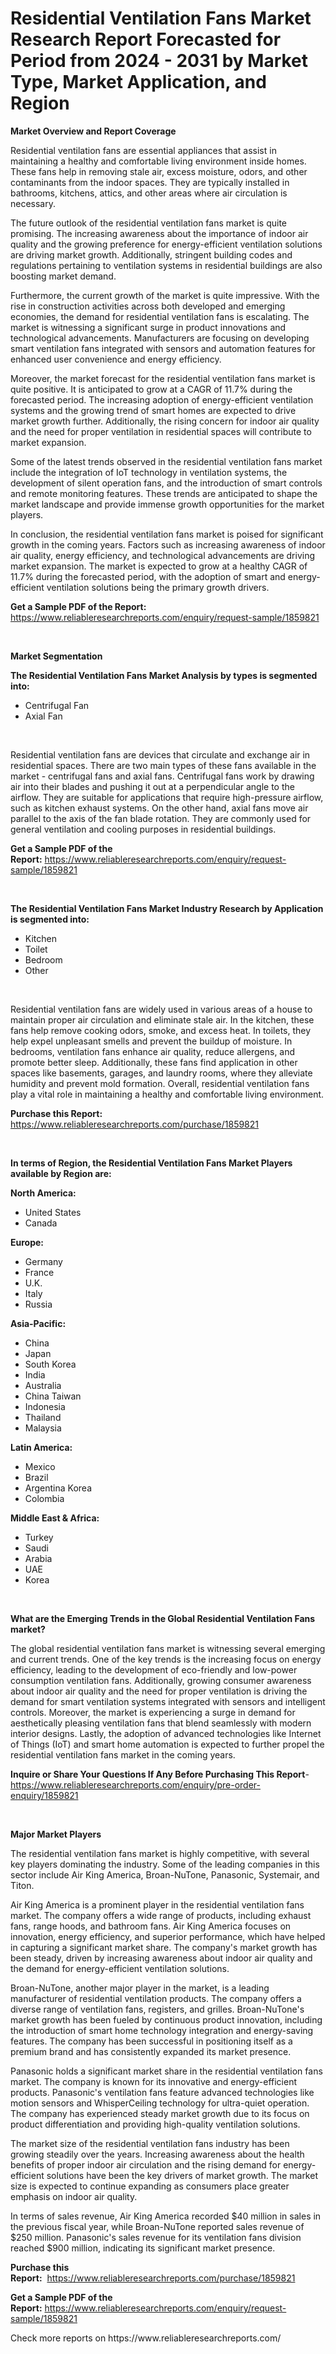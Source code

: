 <p><h1>Residential Ventilation Fans Market Research Report Forecasted for Period from 2024 -  2031 by Market Type, Market Application, and Region</h1></p><p><strong>Market Overview and Report Coverage</strong></p>
<p><p>Residential ventilation fans are essential appliances that assist in maintaining a healthy and comfortable living environment inside homes. These fans help in removing stale air, excess moisture, odors, and other contaminants from the indoor spaces. They are typically installed in bathrooms, kitchens, attics, and other areas where air circulation is necessary.</p><p>The future outlook of the residential ventilation fans market is quite promising. The increasing awareness about the importance of indoor air quality and the growing preference for energy-efficient ventilation solutions are driving market growth. Additionally, stringent building codes and regulations pertaining to ventilation systems in residential buildings are also boosting market demand.</p><p>Furthermore, the current growth of the market is quite impressive. With the rise in construction activities across both developed and emerging economies, the demand for residential ventilation fans is escalating. The market is witnessing a significant surge in product innovations and technological advancements. Manufacturers are focusing on developing smart ventilation fans integrated with sensors and automation features for enhanced user convenience and energy efficiency.</p><p>Moreover, the market forecast for the residential ventilation fans market is quite positive. It is anticipated to grow at a CAGR of 11.7% during the forecasted period. The increasing adoption of energy-efficient ventilation systems and the growing trend of smart homes are expected to drive market growth further. Additionally, the rising concern for indoor air quality and the need for proper ventilation in residential spaces will contribute to market expansion.</p><p>Some of the latest trends observed in the residential ventilation fans market include the integration of IoT technology in ventilation systems, the development of silent operation fans, and the introduction of smart controls and remote monitoring features. These trends are anticipated to shape the market landscape and provide immense growth opportunities for the market players.</p><p>In conclusion, the residential ventilation fans market is poised for significant growth in the coming years. Factors such as increasing awareness of indoor air quality, energy efficiency, and technological advancements are driving market expansion. The market is expected to grow at a healthy CAGR of 11.7% during the forecasted period, with the adoption of smart and energy-efficient ventilation solutions being the primary growth drivers.</p></p>
<p><strong>Get a Sample PDF of the Report:</strong> <a href="https://www.reliableresearchreports.com/enquiry/request-sample/1859821">https://www.reliableresearchreports.com/enquiry/request-sample/1859821</a></p>
<p>&nbsp;</p>
<p><strong>Market Segmentation</strong></p>
<p><strong>The Residential Ventilation Fans Market Analysis by types is segmented into:</strong></p>
<p><ul><li>Centrifugal Fan</li><li>Axial Fan</li></ul></p>
<p>&nbsp;</p>
<p><p>Residential ventilation fans are devices that circulate and exchange air in residential spaces. There are two main types of these fans available in the market - centrifugal fans and axial fans. Centrifugal fans work by drawing air into their blades and pushing it out at a perpendicular angle to the airflow. They are suitable for applications that require high-pressure airflow, such as kitchen exhaust systems. On the other hand, axial fans move air parallel to the axis of the fan blade rotation. They are commonly used for general ventilation and cooling purposes in residential buildings.</p></p>
<p><strong>Get a Sample PDF of the Report:</strong>&nbsp;<a href="https://www.reliableresearchreports.com/enquiry/request-sample/1859821">https://www.reliableresearchreports.com/enquiry/request-sample/1859821</a></p>
<p>&nbsp;</p>
<p><strong>The Residential Ventilation Fans Market Industry Research by Application is segmented into:</strong></p>
<p><ul><li>Kitchen</li><li>Toilet</li><li>Bedroom</li><li>Other</li></ul></p>
<p>&nbsp;</p>
<p><p>Residential ventilation fans are widely used in various areas of a house to maintain proper air circulation and eliminate stale air. In the kitchen, these fans help remove cooking odors, smoke, and excess heat. In toilets, they help expel unpleasant smells and prevent the buildup of moisture. In bedrooms, ventilation fans enhance air quality, reduce allergens, and promote better sleep. Additionally, these fans find application in other spaces like basements, garages, and laundry rooms, where they alleviate humidity and prevent mold formation. Overall, residential ventilation fans play a vital role in maintaining a healthy and comfortable living environment.</p></p>
<p><strong>Purchase this Report:</strong>&nbsp; <a href="https://www.reliableresearchreports.com/purchase/1859821">https://www.reliableresearchreports.com/purchase/1859821</a></p>
<p>&nbsp;</p>
<p><strong>In terms of Region, the Residential Ventilation Fans Market Players available by Region are:</strong></p>
<p>
    <p> <strong> North America: </strong>
        <ul>
            <li>United States</li>
            <li>Canada</li>
        </ul>
        </p> 
    <p> <strong> Europe: </strong>
        <ul>
            <li>Germany</li>
            <li>France</li>
            <li>U.K.</li>
            <li>Italy</li>
            <li>Russia</li>
        </ul>
        </p> 
    <p> <strong> Asia-Pacific: </strong>
        <ul>
            <li>China</li>
            <li>Japan</li>
            <li>South Korea</li>
            <li>India</li>
            <li>Australia</li>
            <li>China Taiwan</li>
            <li>Indonesia</li>
            <li>Thailand</li>
            <li>Malaysia</li>
        </ul>
        </p> 
    <p> <strong> Latin America: </strong>
        <ul>
            <li>Mexico</li>
            <li>Brazil</li>
            <li>Argentina Korea</li>
            <li>Colombia</li>
        </ul>
        </p> 
    <p> <strong> Middle East & Africa: </strong>
        <ul>
            <li>Turkey</li>
            <li>Saudi</li>
            <li>Arabia</li>
            <li>UAE</li>
            <li>Korea</li>
        </ul>
    </p>
    </p>
<p>&nbsp;</p>
<p><strong>What are the Emerging Trends in the Global Residential Ventilation Fans market?</strong></p>
<p><p>The global residential ventilation fans market is witnessing several emerging and current trends. One of the key trends is the increasing focus on energy efficiency, leading to the development of eco-friendly and low-power consumption ventilation fans. Additionally, growing consumer awareness about indoor air quality and the need for proper ventilation is driving the demand for smart ventilation systems integrated with sensors and intelligent controls. Moreover, the market is experiencing a surge in demand for aesthetically pleasing ventilation fans that blend seamlessly with modern interior designs. Lastly, the adoption of advanced technologies like Internet of Things (IoT) and smart home automation is expected to further propel the residential ventilation fans market in the coming years.</p></p>
<p><strong>Inquire or Share Your Questions If Any Before Purchasing This Report</strong>- <a href="https://www.reliableresearchreports.com/enquiry/pre-order-enquiry/1859821">https://www.reliableresearchreports.com/enquiry/pre-order-enquiry/1859821</a></p>
<p>&nbsp;</p>
<p><strong>Major Market Players</strong></p>
<p><p>The residential ventilation fans market is highly competitive, with several key players dominating the industry. Some of the leading companies in this sector include Air King America, Broan-NuTone, Panasonic, Systemair, and Titon. </p><p>Air King America is a prominent player in the residential ventilation fans market. The company offers a wide range of products, including exhaust fans, range hoods, and bathroom fans. Air King America focuses on innovation, energy efficiency, and superior performance, which have helped in capturing a significant market share. The company's market growth has been steady, driven by increasing awareness about indoor air quality and the demand for energy-efficient ventilation solutions. </p><p>Broan-NuTone, another major player in the market, is a leading manufacturer of residential ventilation products. The company offers a diverse range of ventilation fans, registers, and grilles. Broan-NuTone's market growth has been fueled by continuous product innovation, including the introduction of smart home technology integration and energy-saving features. The company has been successful in positioning itself as a premium brand and has consistently expanded its market presence.</p><p>Panasonic holds a significant market share in the residential ventilation fans market. The company is known for its innovative and energy-efficient products. Panasonic's ventilation fans feature advanced technologies like motion sensors and WhisperCeiling technology for ultra-quiet operation. The company has experienced steady market growth due to its focus on product differentiation and providing high-quality ventilation solutions.</p><p>The market size of the residential ventilation fans industry has been growing steadily over the years. Increasing awareness about the health benefits of proper indoor air circulation and the rising demand for energy-efficient solutions have been the key drivers of market growth. The market size is expected to continue expanding as consumers place greater emphasis on indoor air quality.</p><p>In terms of sales revenue, Air King America recorded $40 million in sales in the previous fiscal year, while Broan-NuTone reported sales revenue of $250 million. Panasonic's sales revenue for its ventilation fans division reached $900 million, indicating its significant market presence.</p></p>
<p><strong>Purchase this Report:</strong>&nbsp;&nbsp;<a href="https://www.reliableresearchreports.com/purchase/1859821">https://www.reliableresearchreports.com/purchase/1859821</a></p>
<p></p>
<p><strong>Get a Sample PDF of the Report:</strong>&nbsp;<a href="https://www.reliableresearchreports.com/enquiry/request-sample/1859821">https://www.reliableresearchreports.com/enquiry/request-sample/1859821</a></p>
<p>Check more reports on https://www.reliableresearchreports.com/</p>